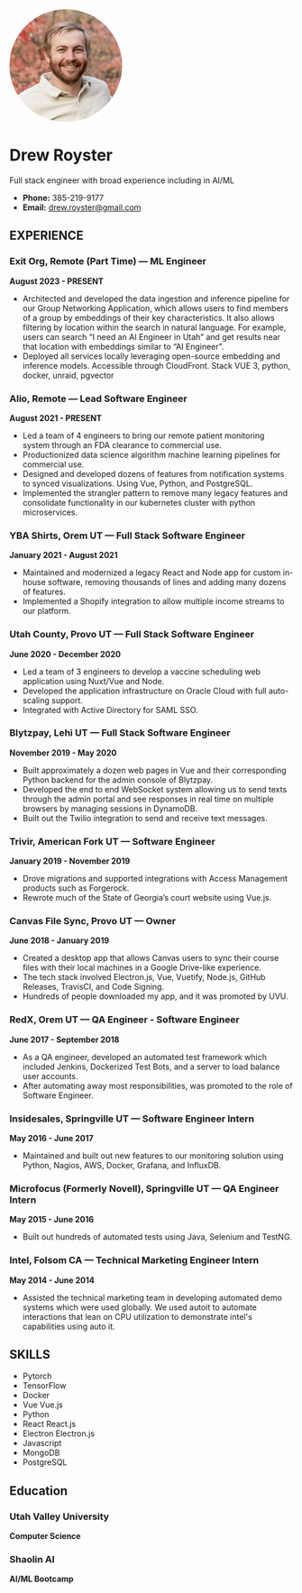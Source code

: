 <img src="drew.jpeg" alt="drew" width="200" style="border-radius: 50%" />

# Drew Royster
Full stack engineer with broad experience including in AI/ML

- **Phone:** 385-219-9177
- **Email:** drew.royster@gmail.com

## EXPERIENCE

### Exit Org, Remote (Part Time) — ML Engineer
**August 2023 - PRESENT**

- Architected and developed the data ingestion and inference pipeline for our Group Networking Application, which allows users to find members of a group by embeddings of their key characteristics. It also allows filtering by location within the search in natural language. For example, users can search “I need an AI Engineer in Utah” and get results near that location with embeddings similar to “AI Engineer”.
- Deployed all services locally leveraging open-source embedding and inference models. Accessible through CloudFront. Stack VUE 3, python, docker, unraid, pgvector

### Alio, Remote — Lead Software Engineer
**August 2021 - PRESENT**

- Led a team of 4 engineers to bring our remote patient monitoring system through an FDA clearance to commercial use.
- Productionized data science algorithm machine learning pipelines for commercial use.
- Designed and developed dozens of features from notification systems to synced visualizations. Using Vue, Python, and PostgreSQL.
- Implemented the strangler pattern to remove many legacy features and consolidate functionality in our kubernetes cluster with python microservices.

### YBA Shirts, Orem UT — Full Stack Software Engineer
**January 2021 - August 2021**

- Maintained and modernized a legacy React and Node app for custom in-house software, removing thousands of lines and adding many dozens of features.
- Implemented a Shopify integration to allow multiple income streams to our platform.

### Utah County, Provo UT — Full Stack Software Engineer
**June 2020 - December 2020**

- Led a team of 3 engineers to develop a vaccine scheduling web application using Nuxt/Vue and Node.
- Developed the application infrastructure on Oracle Cloud with full auto-scaling support.
- Integrated with Active Directory for SAML SSO.

### Blytzpay, Lehi UT — Full Stack Software Engineer
**November 2019 - May 2020**

- Built approximately a dozen web pages in Vue and their corresponding Python backend for the admin console of Blytzpay.
- Developed the end to end WebSocket system allowing us to send texts through the admin portal and see responses in real time on multiple browsers by managing sessions in DynamoDB.
- Built out the Twilio integration to send and receive text messages.

### Trivir, American Fork UT — Software Engineer
**January 2019 - November 2019**

- Drove migrations and supported integrations with Access Management products such as Forgerock.
- Rewrote much of the State of Georgia’s court website using Vue.js.

### Canvas File Sync, Provo UT — Owner
**June 2018 - January 2019**

- Created a desktop app that allows Canvas users to sync their course files with their local machines in a Google Drive-like experience.
- The tech stack involved Electron.js, Vue, Vuetify, Node.js, GitHub Releases, TravisCI, and Code Signing.
- Hundreds of people downloaded my app, and it was promoted by UVU.

### RedX, Orem UT — QA Engineer - Software Engineer
**June 2017 - September 2018**

- As a QA engineer, developed an automated test framework which included Jenkins, Dockerized Test Bots, and a server to load balance user accounts.
- After automating away most responsibilities, was promoted to the role of Software Engineer.

### Insidesales, Springville UT — Software Engineer Intern
**May 2016 - June 2017**

- Maintained and built out new features to our monitoring solution using Python, Nagios, AWS, Docker, Grafana, and InfluxDB.

### Microfocus (Formerly Novell), Springville UT — QA Engineer Intern
**May 2015 - June 2016**

- Built out hundreds of automated tests using Java, Selenium and TestNG.

### Intel, Folsom CA — Technical Marketing Engineer Intern
**May 2014 - June 2014**

- Assisted the technical marketing team in developing automated demo systems which were used globally. We used autoit to automate interactions that lean on CPU utilization to demonstrate intel's capabilities using auto it.

## SKILLS

- Pytorch
- TensorFlow
- Docker
- Vue Vue.js
- Python
- React React.js
- Electron Electron.js
- Javascript
- MongoDB
- PostgreSQL

## Education

### Utah Valley University
**Computer Science**

### Shaolin AI
**AI/ML Bootcamp**
